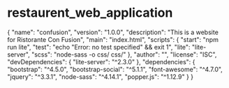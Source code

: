 # restaurent_web_application

{
  "name": "confusion",
  "version": "1.0.0",
  "description": "This is a website for Ristorante Con Fusion",
  "main": "index.html",
  "scripts": {
    "start": "npm run lite",
    "test": "echo \"Error: no test specified\" && exit 1",
    "lite": "lite-server",
    "scss": "node-sass -o css/ css/"
  },
  "author": "",
  "license": "ISC",
  "devDependencies": {
    "lite-server": "^2.3.0"
  },
  "dependencies": {
    "bootstrap": "^4.5.0",
    "bootstrap-social": "^5.1.1",
    "font-awesome": "^4.7.0",
    "jquery": "^3.3.1",
    "node-sass": "^4.14.1",
    "popper.js": "^1.12.9"
  }
}
